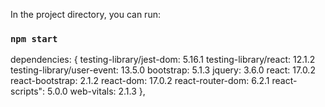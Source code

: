 In the project directory, you can run:

### `npm start`

dependencies: {
    testing-library/jest-dom: 5.16.1
    testing-library/react: 12.1.2
    testing-library/user-event: 13.5.0
    bootstrap: 5.1.3
    jquery: 3.6.0
    react: 17.0.2
    react-bootstrap: 2.1.2
    react-dom: 17.0.2
    react-router-dom: 6.2.1
    react-scripts": 5.0.0
    web-vitals: 2.1.3
  },